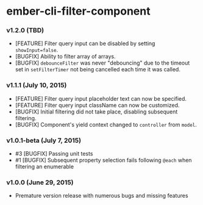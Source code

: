 # ember-cli-filter-component

### v1.2.0 (TBD)
- [FEATURE] Filter query input can be disabled by setting `showInput=false`.
- [BUGFIX] Ability to filter array of arrays.
- [BUGFIX] `debounceFilter` was never "debouncing" due to the timeout set in `setFilterTimer` not being cancelled each time it was called.

### v1.1.1 (July 10, 2015)
- [FEATURE] Filter query input placeholder text can now be specified.
- [FEATURE] Filter query input className can now be customized.
- [BUGFIX] Initial filtering did not take place, disabling subsequent filtering.
- [BUGFIX] Component's yield context changed to `controller` from `model`.

### v1.0.1-beta (July 7, 2015)
- #3 [BUGFIX] Passing unit tests
- #1 [BUGFIX] Subsequent property selection fails following `@each` when filtering an enumerable

### v1.0.0 (June 29, 2015)
- Premature version release with numerous bugs and missing features